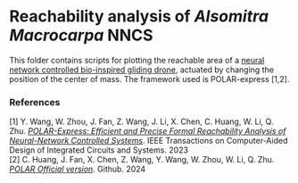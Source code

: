 # Reachability analysis of _Alsomitra Macrocarpa_ NNCS
 
This folder contains scripts for plotting the reachable area of a [neural network controlled bio-inspired gliding drone](https://github.com/ckessler2/phd/tree/main/Alsomitra_NNCS), actuated by changing the position of the center of mass. The framework used is POLAR-express [1,2].


### References
[1] Y. Wang, W. Zhou, J. Fan, Z. Wang, J. Li, X. Chen, C. Huang, W. Li, Q. Zhu. [_POLAR-Express: Efficient and Precise Formal Reachability Analysis of Neural-Network Controlled Systems_](https://arxiv.org/abs/2304.01218). IEEE Transactions on Computer-Aided Design of Integrated Circuits and Systems. 2023 <br />
[2] C. Huang, J. Fan, X. Chen, Z. Wang, Y. Wang, W. Zhou, W. Li, Q. Zhu. [_POLAR Official version_](https://github.com/ChaoHuang2018/POLAR_Tool). Github. 2024<br />
